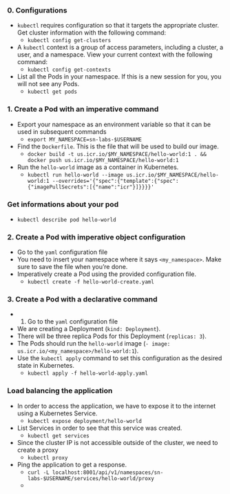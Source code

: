 ### 0. Configurations 
- `kubectl` requires configuration so that it targets the appropriate cluster. Get cluster information with the following command:
	- `kubectl config get-clusters`
- A `kubectl` context is a group of access parameters, including a cluster, a user, and a namespace. View your current context with the following command:
	- `kubectl config get-contexts`
- List all the Pods in your namespace. If this is a new session for you, you will not see any Pods.
	- `kubectl get pods`

### 1. Create a Pod with an imperative command
- Export your namespace as an environment variable so that it can be used in subsequent commands 
	- `export MY_NAMESPACE=sn-labs-$USERNAME`
- Find the `Dockerfile`. This is the file that will be used to build our image.
	- `docker build -t us.icr.io/$MY_NAMESPACE/hello-world:1 . && docker push us.icr.io/$MY_NAMESPACE/hello-world:1`
- Run the `hello-world` image as a container in Kubernetes.
	- `kubectl run hello-world --image us.icr.io/$MY_NAMESPACE/hello-world:1 --overrides='{"spec":{"template":{"spec":{"imagePullSecrets":[{"name":"icr"}]}}}}'`

### Get informations about your pod
- `kubectl describe pod hello-world`

### 2. Create a Pod with imperative object configuration
- Go to the `yaml` configuration file
- You need to insert your namespace where it says `<my_namespace>`. Make sure to save the file when you’re done.
- Imperatively create a Pod using the provided configuration file.
	- `kubectl create -f hello-world-create.yaml`

### 3. Create a Pod with a declarative command
- 1. Go to the `yaml` configuration file
- We are creating a Deployment (`kind: Deployment`).
- There will be three replica Pods for this Deployment (`replicas: 3`).
- The Pods should run the `hello-world` image (`- image: us.icr.io/<my_namespace>/hello-world:1`).
- Use the `kubectl apply` command to set this configuration as the desired state in Kubernetes.
	- `kubectl apply -f hello-world-apply.yaml`

### Load balancing the application
- In order to access the application, we have to expose it to the internet using a Kubernetes Service.
	- `kubectl expose deployment/hello-world`
- List Services in order to see that this service was created.
	- `kubectl get services`
- Since the cluster IP is not accessible outside of the cluster, we need to create a proxy
	- `kubectl proxy`
- Ping the application to get a response.
	- `curl -L localhost:8001/api/v1/namespaces/sn-labs-$USERNAME/services/hello-world/proxy`
	- 